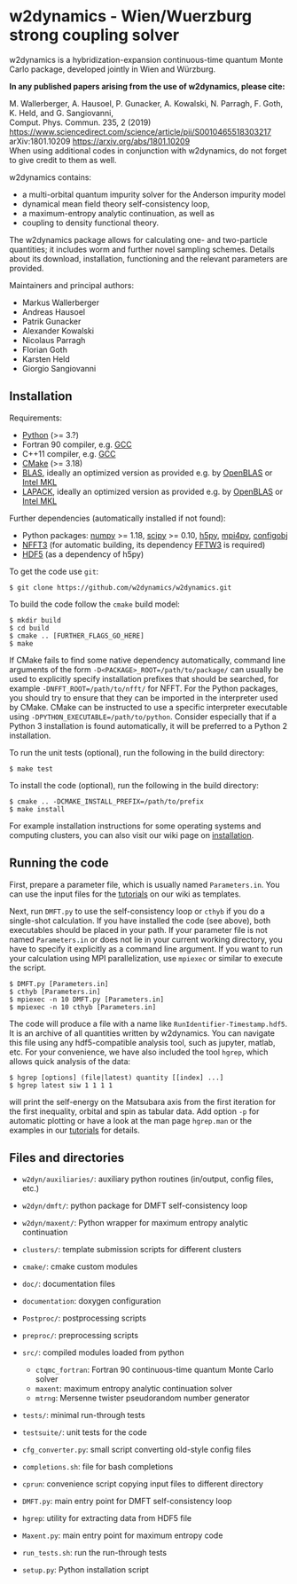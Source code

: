 w2dynamics - Wien/Wuerzburg strong coupling solver
==================================================
w2dynamics is a hybridization-expansion continuous-time quantum Monte Carlo
package, developed jointly in Wien and Würzburg. 

**In any published papers arising from the use of w2dynamics, please cite:**

   M. Wallerberger, A. Hausoel, P. Gunacker, A. Kowalski, N. Parragh, F. Goth, K. Held, and G. Sangiovanni,  
   Comput. Phys. Commun. 235, 2 (2019)  
   <https://www.sciencedirect.com/science/article/pii/S0010465518303217>  
   arXiv:1801.10209 <https://arxiv.org/abs/1801.10209>  
   When using additional codes in  conjunction with w2dynamics, do not forget to give credit to them as well.  

w2dynamics contains:

 - a multi-orbital quantum impurity solver for the Anderson impurity model
 - dynamical mean field theory self-consistency loop,
 - a maximum-entropy analytic continuation, as well as
 - coupling to density functional theory.

The w2dynamics package allows for calculating one- and two-particle quantities;
it includes worm and further novel sampling schemes. Details about its download,
installation, functioning and the relevant parameters are provided.

Maintainers and principal authors:

  - Markus Wallerberger
  - Andreas Hausoel
  - Patrik Gunacker
  - Alexander Kowalski
  - Nicolaus Parragh
  - Florian Goth
  - Karsten Held
  - Giorgio Sangiovanni


Installation
------------

Requirements:

  - [Python](https://www.python.org/) (>= 3.?)
  - Fortran 90 compiler, e.g. [GCC](https://gcc.gnu.org/)
  - C++11 compiler, e.g. [GCC](https://gcc.gnu.org/)
  - [CMake](https://cmake.org/) (>= 3.18)
  - [BLAS](https://www.netlib.org/blas/), ideally an optimized version as provided e.g. by [OpenBLAS](https://www.openblas.net/) or [Intel MKL](https://software.intel.com/mkl)
  - [LAPACK](https://www.netlib.org/lapack/), ideally an optimized version as provided e.g. by [OpenBLAS](https://www.openblas.net/) or [Intel MKL](https://software.intel.com/mkl)

Further dependencies (automatically installed if not found):

  - Python packages: [numpy](https://pypi.org/project/numpy/) >= 1.18, [scipy](https://pypi.org/project/scipy/) >= 0.10, [h5py](https://pypi.org/project/h5py/), [mpi4py](https://pypi.org/project/mpi4py/), [configobj](https://pypi.org/project/configobj/)
  - [NFFT3](https://www-user.tu-chemnitz.de/~potts/nfft/) (for automatic building, its dependency [FFTW3](http://www.fftw.org/) is required)
  - [HDF5](https://www.hdfgroup.org/solutions/hdf5) (as a dependency of h5py)

To get the code use `git`:

    $ git clone https://github.com/w2dynamics/w2dynamics.git

To build the code follow the `cmake` build model:

    $ mkdir build
    $ cd build
    $ cmake .. [FURTHER_FLAGS_GO_HERE]
    $ make

If CMake fails to find some native dependency automatically, command
line arguments of the form `-D<PACKAGE>_ROOT=/path/to/package/` can
usually be used to explicitly specify installation prefixes that
should be searched, for example `-DNFFT_ROOT=/path/to/nfft/` for
NFFT. For the Python packages, you should try to ensure that they can
be imported in the interpreter used by CMake. CMake can be instructed
to use a specific interpreter executable using
`-DPYTHON_EXECUTABLE=/path/to/python`. Consider especially that if a
Python 3 installation is found automatically, it will be preferred to
a Python 2 installation.

To run the unit tests (optional), run the following in the build directory:

    $ make test

To install the code (optional), run the following in the build directory:

    $ cmake .. -DCMAKE_INSTALL_PREFIX=/path/to/prefix
    $ make install

For example installation instructions for some operating systems and
computing clusters, you can also visit our wiki page on
[installation](https://github.com/w2dynamics/W2Dynamics/wiki/Installation).


Running the code
----------------

First, prepare a parameter file, which is usually named
`Parameters.in`. You can use the input files for the
[tutorials](https://github.com/w2dynamics/w2dynamics/wiki/Tutorials)
on our wiki as templates.

Next, run `DMFT.py` to use the self-consistency loop or `cthyb` if you
do a single-shot calculation. If you have installed the code (see
above), both executables should be placed in your path. If your
parameter file is not named `Parameters.in` or does not lie in your
current working directory, you have to specify it explicitly as a
command line argument. If you want to run your calculation using MPI
parallelization, use `mpiexec` or similar to execute the script.

    $ DMFT.py [Parameters.in]
    $ cthyb [Parameters.in]
    $ mpiexec -n 10 DMFT.py [Parameters.in]
    $ mpiexec -n 10 cthyb [Parameters.in]

The code will produce a file with a name like `RunIdentifier-Timestamp.hdf5`.
It is an archive of all quantities written by w2dynamics.  You can navigate this
file using any hdf5-compatible analysis tool, such as jupyter, matlab, etc.
For your convenience, we have also included the tool `hgrep`, which allows
quick analysis of the data:

    $ hgrep [options] (file|latest) quantity [[index] ...]
    $ hgrep latest siw 1 1 1 1

will print the self-energy on the Matsubara axis from the first
iteration for the first inequality, orbital and spin as tabular
data. Add option `-p` for automatic plotting or have a look at the man
page `hgrep.man` or the examples in our
[tutorials](https://github.com/w2dynamics/w2dynamics/wiki/Tutorials)
for details.


Files and directories
---------------------

  - `w2dyn/auxiliaries/`: auxiliary python routines (in/output, config files, etc.)
  - `w2dyn/dmft/`: python package for DMFT self-consistency loop
  - `w2dyn/maxent/`: Python wrapper for maximum entropy analytic continuation
  - `clusters/`: template submission scripts for different clusters
  - `cmake/`: cmake custom modules
  - `doc/`: documentation files
  - `documentation`: doxygen configuration
  - `Postproc/`: postprocessing scripts
  - `preproc/`: preprocessing scripts
  - `src/`: compiled modules loaded from python
    - `ctqmc_fortran`: Fortran 90 continuous-time quantum Monte Carlo solver
    - `maxent`: maximum entropy analytic continuation solver
    - `mtrng`: Mersenne twister pseudorandom number generator
  - `tests/`: minimal run-through tests
  - `testsuite/`: unit tests for the code

  - `cfg_converter.py`: small script converting old-style config files
  - `completions.sh`: file for bash completions
  - `cprun`: convenience script copying input files to different directory
  - `DMFT.py`: main entry point for DMFT self-consistency loop
  - `hgrep`: utility for extracting data from HDF5 file
  - `Maxent.py`: main entry point for maximum entropy code
  - `run_tests.sh`: run the run-through tests
  - `setup.py`: Python installation script

